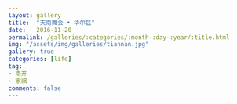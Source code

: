 ```yaml
---
layout: gallery
title:  "天南舞会 • 华尔兹"
date:   2016-11-20
permalink: /galleries/:categories/:month-:day-:year/:title.html
img: "/assets/img/galleries/tiannan.jpg"
gallery: true
categories: [life]
tag:
- 南开
- 家祺
comments: false
---
```

